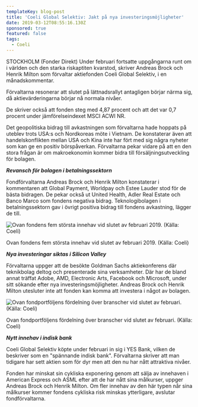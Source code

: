 ```yaml
---
templateKey: blog-post
title: 'Coeli Global Selektiv: Jakt på nya investeringsmöjligheter'
date: 2019-03-12T08:55:16.130Z
sponsored: true
featured: false
tags:
  - Coeli
---
```

STOCKHOLM (Fonder Direkt) Under februari fortsatte uppgångarna runt om i världen och den starka riskaptiten kvarstod, skriver Andreas Brock och Henrik Milton som förvaltar aktiefonden Coeli Global Selektiv, i en månadskommentar.



Förvaltarna resonerar att slutet på lättnadsrallyt antagligen börjar närma sig, då aktievärderingarna börjar nå normala nivåer.



De skriver också att fonden steg med 4,87 procent och att det var 0,7 procent under jämförelseindexet MSCI ACWI NR.



Det geopolitiska bidrag till avkastningen som förvaltarna hade hoppats på uteblev trots USA:s och Nordkoreas möte i Vietnam. De konstaterar även att handelskonflikten mellan USA och Kina inte har fört med sig några nyheter som kan ge en positiv börspåverkan. Förvaltarna pekar vidare på att en den stora frågan är om makroekonomin kommer bidra till försäljningsutveckling för bolagen.



**_Revansch för bolagen i betalningssektorn_**



Fondförvaltarna Andreas Brock och Henrik Milton konstaterar i kommentaren att Global Payment, Worldpay och Estee Lauder stod för de bästa bidragen. De pekar också ut United Health, Adler Real Estate och Banco Marco som fondens negativa bidrag. Teknologibolagen i betalningssektorn gav i övrigt positiva bidrag till fondens avkastning, lägger de till.

![Ovan fondens fem största innehav vid slutet av februari 2019. (Källa: Coeli)](/img/coeli12mar.png)

<span class="image-caption">Ovan fondens fem största innehav vid slutet av februari 2019. (Källa: Coeli)</span>

**_Nya investeringar siktas i Silicon Valley_**



Förvaltarna uppger att de besökte Goldman Sachs aktiekonferens där teknikbolag deltog och presenterade sina verksamheter. Där har de bland annat träffat Adobe, AMD, Electronic Arts, Facebook och Microsoft, under sitt sökande efter nya investeringsmöjligheter. Andreas Brock och Henrik Milton utesluter inte att fonden kan komma att investera i något av bolagen.

![Ovan fondportföljens fördelning över branscher vid slutet av februari. (Källa: Coeli)](/img/coeli12mar2.png)

<span class="image-caption">Ovan fondportföljens fördelning över branscher vid slutet av februari. (Källa: Coeli)</span>

**_Nytt innehav i indisk bank_**



Coeli Global Selektiv köpte under februari in sig i YES Bank, vilken de beskriver som en "spännande indisk bank". Förvaltarna skriver att man tidigare har sett aktien som för dyr men att den nu har nått attraktiva nivåer.



Fonden har minskat sin cykliska exponering genom att sälja av innehaven i American Express och ASML efter att de har nått sina målkurser, uppger Andreas Brock och Henrik Milton. Om fler innehav av den här typen når sina målkurser kommer fondens cykliska risk minskas ytterligare, avslutar fondförvaltarna.
